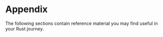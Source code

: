 # Appendix

The following sections contain reference material you may find useful in your Rust journey.

